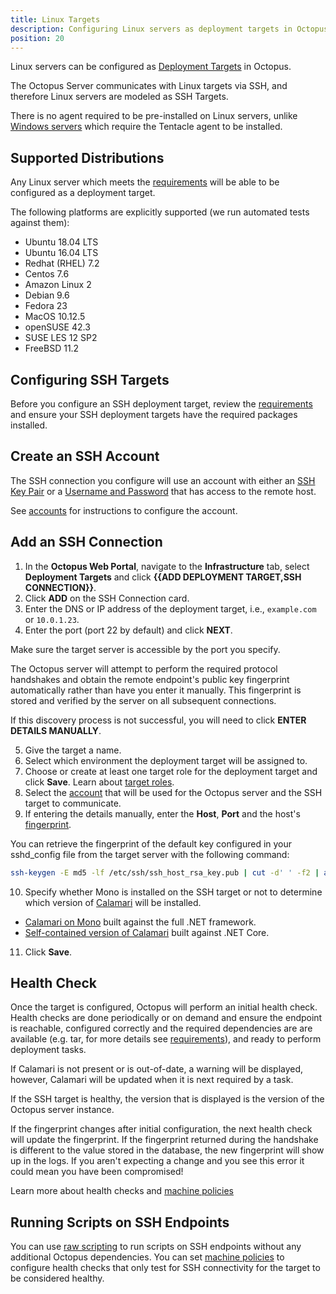 ```yaml
---
title: Linux Targets
description: Configuring Linux servers as deployment targets in Octopus.
position: 20
---
```


Linux servers can be configured as [Deployment Targets](/docs/infrastructure/deployment-targets/index.md) in Octopus.   

The Octopus Server communicates with Linux targets via SSH, and therefore Linux servers are modeled as SSH Targets.  

There is no agent required to be pre-installed on Linux servers, unlike [Windows servers](/docs/infrastructure/deployment-targets/windows-targets/index.md) which require the Tentacle agent to be installed.

## Supported Distributions

Any Linux server which meets the [requirements](/docs/infrastructure/deployment-targets/linux/requirements.md) will be able to be configured as a deployment target.

The following platforms are explicitly supported (we run automated tests against them):

- Ubuntu 18.04 LTS
- Ubuntu 16.04 LTS
- Redhat (RHEL) 7.2
- Centos 7.6
- Amazon Linux 2
- Debian 9.6
- Fedora 23
- MacOS 10.12.5
- openSUSE 42.3
- SUSE LES 12 SP2
- FreeBSD 11.2

## Configuring SSH Targets

Before you configure an SSH deployment target, review the [requirements](/docs/infrastructure/deployment-targets/linux/requirements.md) and ensure your SSH deployment targets have the required packages installed.

## Create an SSH Account

The SSH connection you configure will use an account with either an [SSH Key Pair](/docs/infrastructure/accounts/ssh-key-pair.md) or a [Username and Password](/docs/infrastructure/accounts/username-and-password.md) that has access to the remote host.

See [accounts](/docs/infrastructure/accounts/index.md) for instructions to configure the account.

## Add an SSH Connection

1. In the **Octopus Web Portal**, navigate to the **Infrastructure** tab, select **Deployment Targets** and click **{{ADD DEPLOYMENT TARGET,SSH CONNECTION}}**.
2. Click **ADD** on the SSH Connection card.
3. Enter the DNS or IP address of the deployment target, i.e., `example.com` or `10.0.1.23`.
4. Enter the port (port 22 by default) and click **NEXT**.

Make sure the target server is accessible by the port you specify.

The Octopus server will attempt to perform the required protocol handshakes and obtain the remote endpoint's public key fingerprint automatically rather than have you enter it manually. This fingerprint is stored and verified by the server on all subsequent connections.

If this discovery process is not successful, you will need to click **ENTER DETAILS MANUALLY**.

5. Give the target a name.
6. Select which environment the deployment target will be assigned to.
7. Choose or create at least one target role for the deployment target and click **Save**. Learn about [target roles](/docs/infrastructure/deployment-targets/index.md#target-roles).
8. Select the [account](/docs/infrastructure/accounts/index.md) that will be used for the Octopus server and the SSH target to communicate.
9. If entering the details manually, enter the **Host**, **Port** and the host's [fingerprint](#fingerprint).

You can retrieve the fingerprint of the default key configured in your sshd\_config file from the target server with the following command:

```bash
ssh-keygen -E md5 -lf /etc/ssh/ssh_host_rsa_key.pub | cut -d' ' -f2 | awk '{ print $1}' | cut -d':' -f2-
```

10. Specify whether Mono is installed on the SSH target or not to determine which version of [Calamari](/docs/octopus-rest-api/calamari.md) will be installed.

  - [Calamari on Mono](#mono-calamari) built against the full .NET framework.
  - [Self-contained version of Calamari](#self-contained-calamari) built against .NET Core.

11. Click **Save**.

## Health Check

Once the target is configured, Octopus will perform an initial health check. Health checks are done periodically or on demand and ensure the endpoint is reachable, configured correctly and the required dependencies are are available (e.g. tar, for more details see [requirements](/docs/infrastructure/deployment-targets/linux/requirements.md)), and ready to perform deployment tasks.

If Calamari is not present or is out-of-date, a warning will be displayed, however, Calamari will be updated when it is next required by a task.

If the SSH target is healthy, the version that is displayed is the version of the Octopus server instance.

If the fingerprint changes after initial configuration, the next health check will update the fingerprint. If the fingerprint returned during the handshake is different to the value stored in the database, the new fingerprint will show up in the logs. If you aren't expecting a change and you see this error it could mean you have been compromised!

Learn more about health checks and [machine policies](/docs/infrastructure/deployment-targets/machine-policies.md)

## Running Scripts on SSH Endpoints

You can use [raw scripting](/docs/deployment-examples/custom-scripts/raw-scripting.md) to run scripts on SSH endpoints without any additional Octopus dependencies. You can set [machine policies](/docs/infrastructure/deployment-targets/machine-policies.md) to configure health checks that only test for SSH connectivity for the target to be considered healthy.
